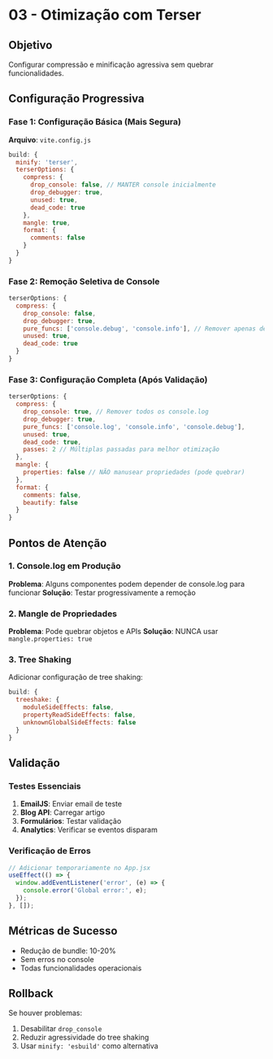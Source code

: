 # 03 - Otimização com Terser

## Objetivo
Configurar compressão e minificação agressiva sem quebrar funcionalidades.

## Configuração Progressiva

### Fase 1: Configuração Básica (Mais Segura)
**Arquivo**: `vite.config.js`

```javascript
build: {
  minify: 'terser',
  terserOptions: {
    compress: {
      drop_console: false, // MANTER console inicialmente
      drop_debugger: true,
      unused: true,
      dead_code: true
    },
    mangle: true,
    format: {
      comments: false
    }
  }
}
```

### Fase 2: Remoção Seletiva de Console
```javascript
terserOptions: {
  compress: {
    drop_console: false,
    drop_debugger: true,
    pure_funcs: ['console.debug', 'console.info'], // Remover apenas debug/info
    unused: true,
    dead_code: true
  }
}
```

### Fase 3: Configuração Completa (Após Validação)
```javascript
terserOptions: {
  compress: {
    drop_console: true, // Remover todos os console.log
    drop_debugger: true,
    pure_funcs: ['console.log', 'console.info', 'console.debug'],
    unused: true,
    dead_code: true,
    passes: 2 // Múltiplas passadas para melhor otimização
  },
  mangle: {
    properties: false // NÃO manusear propriedades (pode quebrar)
  },
  format: {
    comments: false,
    beautify: false
  }
}
```

## Pontos de Atenção

### 1. Console.log em Produção
**Problema**: Alguns componentes podem depender de console.log para funcionar
**Solução**: Testar progressivamente a remoção

### 2. Mangle de Propriedades
**Problema**: Pode quebrar objetos e APIs
**Solução**: NUNCA usar `mangle.properties: true`

### 3. Tree Shaking
Adicionar configuração de tree shaking:
```javascript
build: {
  treeshake: {
    moduleSideEffects: false,
    propertyReadSideEffects: false,
    unknownGlobalSideEffects: false
  }
}
```

## Validação

### Testes Essenciais
1. **EmailJS**: Enviar email de teste
2. **Blog API**: Carregar artigo
3. **Formulários**: Testar validação
4. **Analytics**: Verificar se eventos disparam

### Verificação de Erros
```javascript
// Adicionar temporariamente no App.jsx
useEffect(() => {
  window.addEventListener('error', (e) => {
    console.error('Global error:', e);
  });
}, []);
```

## Métricas de Sucesso
- Redução de bundle: 10-20%
- Sem erros no console
- Todas funcionalidades operacionais

## Rollback
Se houver problemas:
1. Desabilitar `drop_console`
2. Reduzir agressividade do tree shaking
3. Usar `minify: 'esbuild'` como alternativa